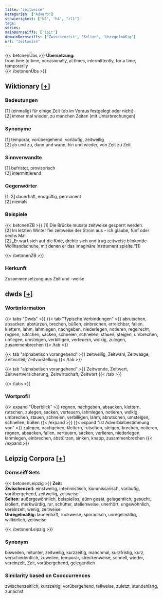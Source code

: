 ```yaml
---
title: "zeitweise"
kategorien: ["Adverb"]
schwierigkeit: ["k2", "h4", "r11"]
tags:
series:
mainDornseiffs: ['Zeit']
domainDornseiffs: ['Zwischenzeit', 'Selten', 'Unregelmäßig']
url: "zeitweise"
---
```


{{< betonenÜbs >}}
**Übersetzung:**  
from time to time, occasionally, at times, intermittently, for a time, temporarily  
{{< /betonenÜbs >}}

## Wiktionary [[+](https://de.wiktionary.org/wiki/zeitweise)]

### Bedeutungen
[1] (einmalig) für einige Zeit (ob im Voraus festgelegt oder nicht)  
[2] immer mal wieder, zu manchen Zeiten (mit Unterbrechungen)  

### Synonyme
[1] temporär, vorübergehend, vorläufig, zeitweilig  
[2] ab und zu, dann und wann, hin und wieder, von Zeit zu Zeit  

### Sinnverwandte
[1] befristet, provisorisch  
[2] intermittierend  

### Gegenwörter
[1, 2] dauerhaft, endgültig, permanent  
[2] niemals  

### Beispiele
{{< betonenZB >}}
[1] Die Brücke musste zeitweise gesperrt werden.  
[2] Im letzten Winter fiel zeitweise der Strom aus – ich glaube, fünf oder sechs Mal.  
[2] „Er warf sich auf die Knie, drehte sich und trug zeitweise blinkende Wollhandschuhe, mit denen er das imaginäre Instrument spielte.“[1]  

{{< /betonenZB >}}
### Herkunft
Zusammensetzung aus Zeit und -weise  



## dwds [[+](https://www.dwds.de/wb/zeitweise)]

### Wortinformation
{{< tabs "Dwds" >}}
{{< tab "Typische Verbindungen" >}}
abrutschen, absacken, abstürzen, brechen, büßen, einbrechen, erreichbar, fallen, klettern, lahm, lahmlegen, nachgeben, niederlegen, notieren, regelrecht, regnen, rutschen, sacken, schneien, schnellen, stauen, steigen, umbrechen, umlegen, umsteigen, verbilligen, verteuern, wolkig, zulegen, zusammenbrechen
{{< /tab >}}

{{< tab "alphabetisch vorangehend" >}}
zeitweilig, Zeitwahl, Zeitwaage, Zeitvorteil, Zeitvorstellung
{{< /tab >}}

{{< tab "alphabetisch vorangehend" >}}
Zeitwende, Zeitwert, Zeitwertversicherung, Zeitwirtschaft, Zeitwort
{{< /tab >}}

{{< /tabs >}}

### Wortprofil
{{< expand "Überblick" >}} regnen, nachgeben, absacken, klettern, rutschen, zulegen, sacken, verteuern, lahmlegen, notieren, wolkig, umbrechen, stauen, schneien, verbilligen, lahm, abrutschen, umsteigen, schnellen, büßen {{< /expand >}}
{{< expand "ist Adverbialbestimmung von" >}} zulegen, nachgeben, klettern, rutschen, steigen, brechen, notieren, regnen, absacken, fallen, verteuern, sacken, verlieren, niederlegen, lahmlegen, einbrechen, abstürzen, sinken, knapp, zusammenbrechen {{< /expand >}}

## Leipzig Corpora [[+](https://corpora.uni-leipzig.de/en/res?word=zeitweise&corpusId=deu_newscrawl-public_2018)]

### Dornseiff Sets
{{< betonenLeipzig >}}
**Zeit:**  
**Zwischenzeit:** einstweilig, interimistisch, kommissarisch, vorläufig, vorübergehend, zeitweilig, zeitweise  
**Selten:** außergewöhnlich, beispiellos, dünn gesät, gelegentlich, gesucht, isoliert, merkwürdig, rar, schütter, stellenweise, unerhört, ungewöhnlich, vereinzelt, wenig, zeitweise  
**Unregelmäßig:** launenhaft, ruckweise, sporadisch, unregelmäßig, willkürlich, zeitweise  

{{< /betonenLeipzig >}}

### Synonym
bisweilen, mitunter, zeitweilig, kurzzeitig, manchmal, kurzfristig, kurz, verschiedentlich, zuweilen, temporär, streckenweise, schnell, wieder, vereinzelt, Zeit, vorübergehend, gelegentlich


### Similarity based on Cooccurrences
zwischenzeitlich, kurzzeitig, vorübergehend, teilweise, zuletzt, stundenlang, zunächst

